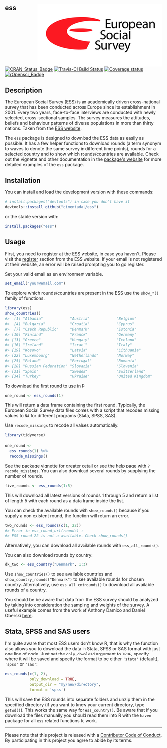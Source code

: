 
ess <img src="man/figures/ess_logo.png" align="right" />
--------------------------------------------------------

[![CRAN\_Status\_Badge](http://www.r-pkg.org/badges/version/ess)](https://cran.r-project.org/package=ess) [![Travis-CI Build Status](https://travis-ci.org/cimentadaj/ess.svg?branch=master)](https://travis-ci.org/cimentadaj/ess) [![Coverage status](https://codecov.io/gh/cimentadaj/ess/branch/master/graph/badge.svg)](https://codecov.io/github/cimentadaj/ess?branch=master) [![rOpensci\_Badge](https://badges.ropensci.org/201_status.svg)](https://github.com/ropensci/onboarding/issues/201)

Description
-----------

The European Social Survey (ESS) is an academically driven cross-national survey that has been conducted across Europe since its establishment in 2001. Every two years, face-to-face interviews are conducted with newly selected, cross-sectional samples. The survey measures the attitudes, beliefs and behaviour patterns of diverse populations in more than thirty nations. Taken from the [ESS website](http://www.europeansocialsurvey.org/about/).

The `ess` package is designed to download the ESS data as easily as possible. It has a few helper functions to download rounds (a term synonym to waves to denote the same survey in different time points), rounds for a selected country and to show which rounds/countries are available. Check out the vignette and other documentation in the [package's website](https://cimentadaj.github.io/ess/) for more detailed examples of the `ess` package.

Installation
------------

You can install and load the development version with these commands:

``` r
# install.packages("devtools") in case you don't have it
devtools::install_github("cimentadaj/ess")
```

or the stable version with:

``` r
install.packages("ess")
```

Usage
-----

First, you need to register at the ESS website, in case you haven't. Please visit the [register](http://www.europeansocialsurvey.org/user/new) section from the ESS website. If your email is not registered at their website, an error will be raised prompting you to go register.

Set your valid email as en environment variable.

``` r
set_email("your@email.com")
```

To explore which rounds/countries are present in the ESS use the `show_*()` family of functions.

``` r
library(ess)
show_countries()
#>  [1] "Albania"            "Austria"            "Belgium"           
#>  [4] "Bulgaria"           "Croatia"            "Cyprus"            
#>  [7] "Czech Republic"     "Denmark"            "Estonia"           
#> [10] "Finland"            "France"             "Germany"           
#> [13] "Greece"             "Hungary"            "Iceland"           
#> [16] "Ireland"            "Israel"             "Italy"             
#> [19] "Kosovo"             "Latvia"             "Lithuania"         
#> [22] "Luxembourg"         "Netherlands"        "Norway"            
#> [25] "Poland"             "Portugal"           "Romania"           
#> [28] "Russian Federation" "Slovakia"           "Slovenia"          
#> [31] "Spain"              "Sweden"             "Switzerland"       
#> [34] "Turkey"             "Ukraine"            "United Kingdom"
```

To download the first round to use in R:

``` r
one_round <- ess_rounds(1)
```

This will return a data frame containing the first round. Typically, the European Social Survey data files comes with a script that recodes missing values to `NA` for different programs (Stata, SPSS, SAS).

Use `recode_missings` to recode all values automatically.

``` r
library(tidyverse)

one_round <-
  ess_rounds(1) %>%
  recode_missings()
```

See the package vignette for greater detail or see the help page with `?recode_missings`. You can also download several rounds by supplying the number of rounds.

``` r
five_rounds <- ess_rounds(1:5)
```

This will download all latest versions of rounds 1 through 5 and return a list of length 5 with each round as a data frame inside the list.

You can check the available rounds with `show_rounds()` because if you supply a non existent round, the function will return an error.

``` r
two_rounds <- ess_rounds(c(1, 22))
#> Error in ess_round_url(rounds) : 
#> ESS round 22 is not a available. Check show_rounds() 
```

Alternatively, you can download all available rounds with `ess_all_rounds()`.

You can also download rounds by country:

``` r
dk_two <- ess_country("Denmark", 1:2)
```

Use `show_countries()` to see available countries and `show_country_rounds("Denmark")` to see available rounds for chosen country. Alternatively, use `ess_all_cntrounds()` to download all available rounds of a country.

You should be be aware that data from the ESS survey should by analyzed by taking into consideration the sampling and weights of the survey. A useful example comes from the work of Anthony Damico and Daniel Oberski [here](http://asdfree.com/european-social-survey-ess.html).

Stata, SPSS and SAS users
-------------------------

I'm quite aware that most ESS users don't know R, that is why the function also allows you to download the data in Stata, SPSS or SAS format with just one line of code. Just set the `only_download` argument to `TRUE`, specify where it will be saved and specify the format to be either `'stata'` (default), `'spss'` or `'sas'`:

``` r
ess_rounds(c(1, 2),
           only_download = TRUE,
           output_dir = "my/new/directory",
           format = 'spss')
```

This will save the ESS rounds into separate folders and unzip them in the specified directory (if you want to know your current directory, type `getwd()`). This works the same way for `ess_country()`. Be aware that if you download the files manually you should read them into R with the `haven` package for all `ess` related functions to work.

------------------------------------------------------------------------

Please note that this project is released with a [Contributor Code of Conduct](CONDUCT.md). By participating in this project you agree to abide by its terms.
